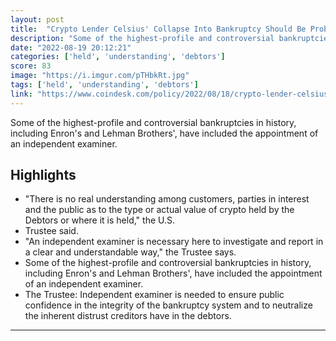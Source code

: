 ```yaml
---
layout: post
title:  "Crypto Lender Celsius' Collapse Into Bankruptcy Should Be Probed, US Says"
description: "Some of the highest-profile and controversial bankruptcies in history, including Enron's and Lehman Brothers', have included the appointment of an independent examiner."
date: "2022-08-19 20:12:21"
categories: ['held', 'understanding', 'debtors']
score: 83
image: "https://i.imgur.com/pTHbkRt.jpg"
tags: ['held', 'understanding', 'debtors']
link: "https://www.coindesk.com/policy/2022/08/18/crypto-lender-celsius-needs-independent-examiner-us-government-entity-says/"
---
```


Some of the highest-profile and controversial bankruptcies in history, including Enron's and Lehman Brothers', have included the appointment of an independent examiner.

## Highlights

- "There is no real understanding among customers, parties in interest and the public as to the type or actual value of crypto held by the Debtors or where it is held," the U.S.
- Trustee said.
- "An independent examiner is necessary here to investigate and report in a clear and understandable way," the Trustee says.
- Some of the highest-profile and controversial bankruptcies in history, including Enron's and Lehman Brothers', have included the appointment of an independent examiner.
- The Trustee: Independent examiner is needed to ensure public confidence in the integrity of the bankruptcy system and to neutralize the inherent distrust creditors have in the debtors.

---
